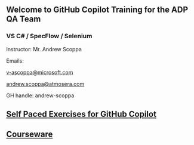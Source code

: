 ## Welcome to GitHub Copilot Training for the ADP QA Team
### VS C# / SpecFlow / Selenium

Instructor: Mr. Andrew Scoppa

Emails: 

v-ascoppa@microsoft.com

andrew.scoppa@atmosera.com

GH handle:  andrew-scoppa

## [Self Paced Exercises for GitHub Copilot](https://github.com/Atmosera-CoPilot-Dev/self-paced)


## [Courseware](https://github.com/Atmosera-CoPilot-Dev/self-paced/blob/main/en-v2-github-copilot-developer.pdf)
